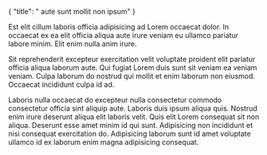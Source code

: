 {
  "title": " aute sunt mollit non ipsum"
}

Est elit cillum laboris officia adipisicing ad Lorem occaecat dolor. In occaecat ex ea elit officia aliqua aute irure veniam eu ullamco pariatur labore minim. Elit enim nulla anim irure.

Sit reprehenderit excepteur exercitation velit voluptate proident elit pariatur officia aliqua laborum aute. Qui fugiat Lorem duis sunt sit veniam ea veniam veniam. Culpa laborum do nostrud qui mollit et enim laborum non eiusmod. Occaecat incididunt culpa id ad.

Laboris nulla occaecat do excepteur nulla consectetur commodo consectetur officia sint aliquip aute. Laboris duis ipsum aliqua quis. Nostrud enim irure deserunt aliqua elit laboris velit. Quis elit Lorem consequat sit non aliqua. Deserunt esse amet minim id qui sunt. Adipisicing non incididunt et nisi consequat exercitation do. Adipisicing laborum sunt id amet voluptate ullamco id ex laborum enim magna adipisicing consequat.